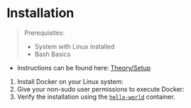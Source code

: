 # Installation

> Prerequisites:
>
> - System with Linux installed
> - Bash Basics

- Instructions can be found here: [Theory/Setup](../theory/2-setup.md)

1. Install Docker on your Linux system:
2. Give your non-sudo user permissions to execute Docker:
3. Verify the installation using the [`hello-world`](https://hub.docker.com/_/hello-world) container.
